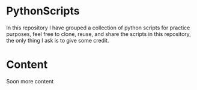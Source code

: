 # PythonScripts
In this repository I have grouped a collection of python scripts for practice purposes, feel free to clone, reuse, and
share the scripts in this repository, the only thing I ask is to give some credit.

# Content 
 Soon more content
